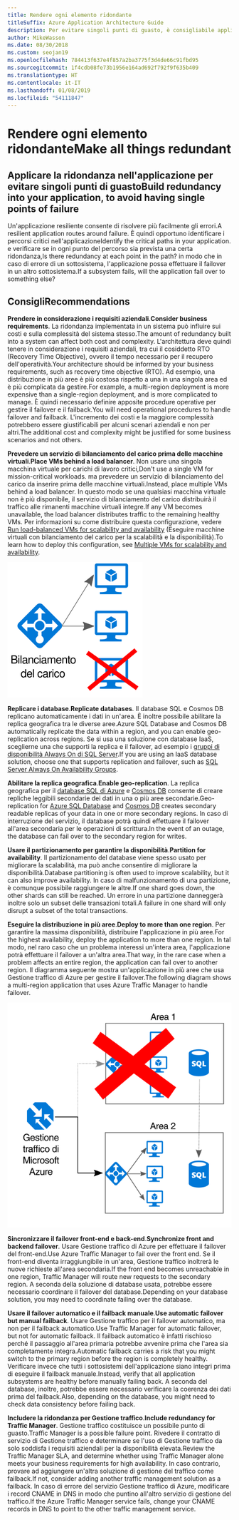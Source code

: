 ```yaml
---
title: Rendere ogni elemento ridondante
titleSuffix: Azure Application Architecture Guide
description: Per evitare singoli punti di guasto, è consigliabile applicare la ridondanza nell'applicazione.
author: MikeWasson
ms.date: 08/30/2018
ms.custom: seojan19
ms.openlocfilehash: 784413f637e4f857a2ba3775f3d4de66c91fbd95
ms.sourcegitcommit: 1f4cdb08fe73b1956e164ad692f792f9f635b409
ms.translationtype: HT
ms.contentlocale: it-IT
ms.lasthandoff: 01/08/2019
ms.locfileid: "54111847"
---
```

# <a name="make-all-things-redundant"></a><span data-ttu-id="1106d-103">Rendere ogni elemento ridondante</span><span class="sxs-lookup"><span data-stu-id="1106d-103">Make all things redundant</span></span>

## <a name="build-redundancy-into-your-application-to-avoid-having-single-points-of-failure"></a><span data-ttu-id="1106d-104">Applicare la ridondanza nell'applicazione per evitare singoli punti di guasto</span><span class="sxs-lookup"><span data-stu-id="1106d-104">Build redundancy into your application, to avoid having single points of failure</span></span>

<span data-ttu-id="1106d-105">Un'applicazione resiliente consente di risolvere più facilmente gli errori.</span><span class="sxs-lookup"><span data-stu-id="1106d-105">A resilient application routes around failure.</span></span> <span data-ttu-id="1106d-106">È quindi opportuno identificare i percorsi critici nell'applicazione</span><span class="sxs-lookup"><span data-stu-id="1106d-106">Identify the critical paths in your application.</span></span> <span data-ttu-id="1106d-107">e verificare se in ogni punto del percorso sia prevista una certa ridondanza,</span><span class="sxs-lookup"><span data-stu-id="1106d-107">Is there redundancy at each point in the path?</span></span> <span data-ttu-id="1106d-108">in modo che in caso di errore di un sottosistema, l'applicazione possa effettuare il failover in un altro sottosistema.</span><span class="sxs-lookup"><span data-stu-id="1106d-108">If a subsystem fails, will the application fail over to something else?</span></span>

## <a name="recommendations"></a><span data-ttu-id="1106d-109">Consigli</span><span class="sxs-lookup"><span data-stu-id="1106d-109">Recommendations</span></span>

<span data-ttu-id="1106d-110">**Prendere in considerazione i requisiti aziendali**.</span><span class="sxs-lookup"><span data-stu-id="1106d-110">**Consider business requirements**.</span></span> <span data-ttu-id="1106d-111">La ridondanza implementata in un sistema può influire sui costi e sulla complessità del sistema stesso.</span><span class="sxs-lookup"><span data-stu-id="1106d-111">The amount of redundancy built into a system can affect both cost and complexity.</span></span> <span data-ttu-id="1106d-112">L'architettura deve quindi tenere in considerazione i requisiti aziendali, tra cui il cosiddetto RTO (Recovery Time Objective), ovvero il tempo necessario per il recupero dell'operatività.</span><span class="sxs-lookup"><span data-stu-id="1106d-112">Your architecture should be informed by your business requirements, such as recovery time objective (RTO).</span></span> <span data-ttu-id="1106d-113">Ad esempio, una distribuzione in più aree è più costosa rispetto a una in una singola area ed è più complicata da gestire.</span><span class="sxs-lookup"><span data-stu-id="1106d-113">For example, a multi-region deployment is more expensive than a single-region deployment, and is more complicated to manage.</span></span> <span data-ttu-id="1106d-114">È quindi necessario definire apposite procedure operative per gestire il failover e il failback.</span><span class="sxs-lookup"><span data-stu-id="1106d-114">You will need operational procedures to handle failover and failback.</span></span> <span data-ttu-id="1106d-115">L'incremento dei costi e la maggiore complessità potrebbero essere giustificabili per alcuni scenari aziendali e non per altri.</span><span class="sxs-lookup"><span data-stu-id="1106d-115">The additional cost and complexity might be justified for some business scenarios and not others.</span></span>

<span data-ttu-id="1106d-116">**Prevedere un servizio di bilanciamento del carico prima delle macchine virtuali**.</span><span class="sxs-lookup"><span data-stu-id="1106d-116">**Place VMs behind a load balancer**.</span></span> <span data-ttu-id="1106d-117">Non usare una singola macchina virtuale per carichi di lavoro critici,</span><span class="sxs-lookup"><span data-stu-id="1106d-117">Don't use a single VM for mission-critical workloads.</span></span> <span data-ttu-id="1106d-118">ma prevedere un servizio di bilanciamento del carico da inserire prima delle macchine virtuali.</span><span class="sxs-lookup"><span data-stu-id="1106d-118">Instead, place multiple VMs behind a load balancer.</span></span> <span data-ttu-id="1106d-119">In questo modo se una qualsiasi macchina virtuale non è più disponibile, il servizio di bilanciamento del carico distribuirà il traffico alle rimanenti macchine virtuali integre.</span><span class="sxs-lookup"><span data-stu-id="1106d-119">If any VM becomes unavailable, the load balancer distributes traffic to the remaining healthy VMs.</span></span> <span data-ttu-id="1106d-120">Per informazioni su come distribuire questa configurazione, vedere [Run load-balanced VMs for scalability and availability][multi-vm-blueprint] (Eseguire macchine virtuali con bilanciamento del carico per la scalabilità e la disponibilità).</span><span class="sxs-lookup"><span data-stu-id="1106d-120">To learn how to deploy this configuration, see [Multiple VMs for scalability and availability][multi-vm-blueprint].</span></span>

![Diagramma di VM con bilanciamento del carico](./images/load-balancing.svg)

<span data-ttu-id="1106d-122">**Replicare i database**.</span><span class="sxs-lookup"><span data-stu-id="1106d-122">**Replicate databases**.</span></span> <span data-ttu-id="1106d-123">Il database SQL e Cosmos DB replicano automaticamente i dati in un'area. È inoltre possibile abilitare la replica geografica tra le diverse aree.</span><span class="sxs-lookup"><span data-stu-id="1106d-123">Azure SQL Database and Cosmos DB automatically replicate the data within a region, and you can enable geo-replication across regions.</span></span> <span data-ttu-id="1106d-124">Se si usa una soluzione con database IaaS, sceglierne una che supporti la replica e il failover, ad esempio i [gruppi di disponibilità Always On di SQL Server][sql-always-on].</span><span class="sxs-lookup"><span data-stu-id="1106d-124">If you are using an IaaS database solution, choose one that supports replication and failover, such as [SQL Server Always On Availability Groups][sql-always-on].</span></span>

<span data-ttu-id="1106d-125">**Abilitare la replica geografica**.</span><span class="sxs-lookup"><span data-stu-id="1106d-125">**Enable geo-replication**.</span></span> <span data-ttu-id="1106d-126">La replica geografica per il [database SQL di Azure][sql-geo-replication] e [Cosmos DB][cosmosdb-geo-replication] consente di creare repliche leggibili secondarie dei dati in una o più aree secondarie.</span><span class="sxs-lookup"><span data-stu-id="1106d-126">Geo-replication for [Azure SQL Database][sql-geo-replication] and [Cosmos DB][cosmosdb-geo-replication] creates secondary readable replicas of your data in one or more secondary regions.</span></span> <span data-ttu-id="1106d-127">In caso di interruzione del servizio, il database potrà quindi effettuare il failover all'area secondaria per le operazioni di scrittura.</span><span class="sxs-lookup"><span data-stu-id="1106d-127">In the event of an outage, the database can fail over to the secondary region for writes.</span></span>

<span data-ttu-id="1106d-128">**Usare il partizionamento per garantire la disponibilità**.</span><span class="sxs-lookup"><span data-stu-id="1106d-128">**Partition for availability**.</span></span> <span data-ttu-id="1106d-129">Il partizionamento del database viene spesso usato per migliorare la scalabilità, ma può anche consentire di migliorare la disponibilità.</span><span class="sxs-lookup"><span data-stu-id="1106d-129">Database partitioning is often used to improve scalability, but it can also improve availability.</span></span> <span data-ttu-id="1106d-130">In caso di malfunzionamento di una partizione, è comunque possibile raggiungere le altre.</span><span class="sxs-lookup"><span data-stu-id="1106d-130">If one shard goes down, the other shards can still be reached.</span></span> <span data-ttu-id="1106d-131">Un errore in una partizione danneggerà inoltre solo un subset delle transazioni totali.</span><span class="sxs-lookup"><span data-stu-id="1106d-131">A failure in one shard will only disrupt a subset of the total transactions.</span></span>

<span data-ttu-id="1106d-132">**Eseguire la distribuzione in più aree**.</span><span class="sxs-lookup"><span data-stu-id="1106d-132">**Deploy to more than one region**.</span></span> <span data-ttu-id="1106d-133">Per garantire la massima disponibilità, distribuire l'applicazione in più aree.</span><span class="sxs-lookup"><span data-stu-id="1106d-133">For the highest availability, deploy the application to more than one region.</span></span> <span data-ttu-id="1106d-134">In tal modo, nel raro caso che un problema interessi un'intera area, l'applicazione potrà effettuare il failover a un'altra area.</span><span class="sxs-lookup"><span data-stu-id="1106d-134">That way, in the rare case when a problem affects an entire region, the application can fail over to another region.</span></span> <span data-ttu-id="1106d-135">Il diagramma seguente mostra un'applicazione in più aree che usa Gestione traffico di Azure per gestire il failover.</span><span class="sxs-lookup"><span data-stu-id="1106d-135">The following diagram shows a multi-region application that uses Azure Traffic Manager to handle failover.</span></span>

![Diagramma dell'uso di Gestione traffico di Azure per gestire il failover](./images/failover.svg)

<span data-ttu-id="1106d-137">**Sincronizzare il failover front-end e back-end**.</span><span class="sxs-lookup"><span data-stu-id="1106d-137">**Synchronize front and backend failover**.</span></span> <span data-ttu-id="1106d-138">Usare Gestione traffico di Azure per effettuare il failover del front-end.</span><span class="sxs-lookup"><span data-stu-id="1106d-138">Use Azure Traffic Manager to fail over the front end.</span></span> <span data-ttu-id="1106d-139">Se il front-end diventa irraggiungibile in un'area, Gestione traffico inoltrerà le nuove richieste all'area secondaria.</span><span class="sxs-lookup"><span data-stu-id="1106d-139">If the front end becomes unreachable in one region, Traffic Manager will route new requests to the secondary region.</span></span> <span data-ttu-id="1106d-140">A seconda della soluzione di database usata, potrebbe essere necessario coordinare il failover del database.</span><span class="sxs-lookup"><span data-stu-id="1106d-140">Depending on your database solution, you may need to coordinate failing over the database.</span></span>

<span data-ttu-id="1106d-141">**Usare il failover automatico e il failback manuale**.</span><span class="sxs-lookup"><span data-stu-id="1106d-141">**Use automatic failover but manual failback**.</span></span> <span data-ttu-id="1106d-142">Usare Gestione traffico per il failover automatico, ma non per il failback automatico.</span><span class="sxs-lookup"><span data-stu-id="1106d-142">Use Traffic Manager for automatic failover, but not for automatic failback.</span></span> <span data-ttu-id="1106d-143">Il failback automatico è infatti rischioso perché il passaggio all'area primaria potrebbe avvenire prima che l'area sia completamente integra.</span><span class="sxs-lookup"><span data-stu-id="1106d-143">Automatic failback carries a risk that you might switch to the primary region before the region is completely healthy.</span></span> <span data-ttu-id="1106d-144">Verificare invece che tutti i sottosistemi dell'applicazione siano integri prima di eseguire il failback manuale.</span><span class="sxs-lookup"><span data-stu-id="1106d-144">Instead, verify that all application subsystems are healthy before manually failing back.</span></span> <span data-ttu-id="1106d-145">A seconda del database, inoltre, potrebbe essere necessario verificare la coerenza dei dati prima del failback.</span><span class="sxs-lookup"><span data-stu-id="1106d-145">Also, depending on the database, you might need to check data consistency before failing back.</span></span>

<span data-ttu-id="1106d-146">**Includere la ridondanza per Gestione traffico**.</span><span class="sxs-lookup"><span data-stu-id="1106d-146">**Include redundancy for Traffic Manager**.</span></span> <span data-ttu-id="1106d-147">Gestione traffico costituisce un possibile punto di guasto.</span><span class="sxs-lookup"><span data-stu-id="1106d-147">Traffic Manager is a possible failure point.</span></span> <span data-ttu-id="1106d-148">Rivedere il contratto di servizio di Gestione traffico e determinare se l'uso di Gestione traffico da solo soddisfa i requisiti aziendali per la disponibilità elevata.</span><span class="sxs-lookup"><span data-stu-id="1106d-148">Review the Traffic Manager SLA, and determine whether using Traffic Manager alone meets your business requirements for high availability.</span></span> <span data-ttu-id="1106d-149">In caso contrario, provare ad aggiungere un'altra soluzione di gestione del traffico come failback.</span><span class="sxs-lookup"><span data-stu-id="1106d-149">If not, consider adding another traffic management solution as a failback.</span></span> <span data-ttu-id="1106d-150">In caso di errore del servizio Gestione traffico di Azure, modificare i record CNAME in DNS in modo che puntino all'altro servizio di gestione del traffico.</span><span class="sxs-lookup"><span data-stu-id="1106d-150">If the Azure Traffic Manager service fails, change your CNAME records in DNS to point to the other traffic management service.</span></span>

<!-- links -->

[multi-vm-blueprint]: ../../reference-architectures/virtual-machines-windows/multi-vm.md

[cassandra]: https://cassandra.apache.org/
[cosmosdb-geo-replication]: /azure/cosmos-db/distribute-data-globally
[sql-always-on]: https://msdn.microsoft.com/library/hh510230.aspx
[sql-geo-replication]: /azure/sql-database/sql-database-geo-replication-overview
